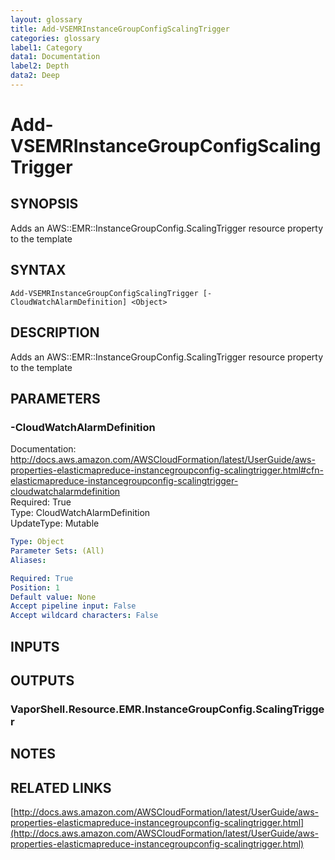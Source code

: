 ```yaml
---
layout: glossary
title: Add-VSEMRInstanceGroupConfigScalingTrigger
categories: glossary
label1: Category
data1: Documentation
label2: Depth
data2: Deep
---
```


# Add-VSEMRInstanceGroupConfigScalingTrigger

## SYNOPSIS
Adds an AWS::EMR::InstanceGroupConfig.ScalingTrigger resource property to the template

## SYNTAX

```
Add-VSEMRInstanceGroupConfigScalingTrigger [-CloudWatchAlarmDefinition] <Object>
```

## DESCRIPTION
Adds an AWS::EMR::InstanceGroupConfig.ScalingTrigger resource property to the template

## PARAMETERS

### -CloudWatchAlarmDefinition
Documentation: http://docs.aws.amazon.com/AWSCloudFormation/latest/UserGuide/aws-properties-elasticmapreduce-instancegroupconfig-scalingtrigger.html#cfn-elasticmapreduce-instancegroupconfig-scalingtrigger-cloudwatchalarmdefinition    
Required: True    
Type: CloudWatchAlarmDefinition    
UpdateType: Mutable

```yaml
Type: Object
Parameter Sets: (All)
Aliases: 

Required: True
Position: 1
Default value: None
Accept pipeline input: False
Accept wildcard characters: False
```

## INPUTS

## OUTPUTS

### VaporShell.Resource.EMR.InstanceGroupConfig.ScalingTrigger

## NOTES

## RELATED LINKS

[http://docs.aws.amazon.com/AWSCloudFormation/latest/UserGuide/aws-properties-elasticmapreduce-instancegroupconfig-scalingtrigger.html](http://docs.aws.amazon.com/AWSCloudFormation/latest/UserGuide/aws-properties-elasticmapreduce-instancegroupconfig-scalingtrigger.html)


